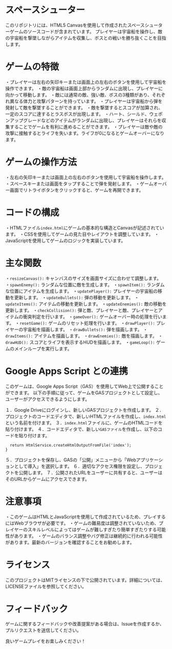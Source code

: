 # スペースシューター

このリポジトリには、HTML5 Canvasを使用して作成されたスペースシューターゲームのソースコードが含まれています。
プレイヤーは宇宙船を操作し、敵の宇宙船を撃墜しながらアイテムを収集し、ボスとの戦いを勝ち抜くことを目指します。

# ゲームの特徴

・プレイヤーは左右の矢印キーまたは画面上の左右のボタンを使用して宇宙船を操作できます。
・敵の宇宙船は画面上部からランダムに出現し、プレイヤーに向かって移動します。
・敵には通常の敵、強い敵、ボスの3種類があり、それぞれ異なる体力と攻撃パターンを持っています。
・プレイヤーは宇宙船から弾を発射して敵を撃墜することができます。
・敵を撃墜するとスコアが加算され、一定のスコアに達するとラスボスが出現します。
・ハート、シールド、ウェポンアップグレードなどのアイテムがランダムに出現し、プレイヤーはそれらを収集することでゲームを有利に進めることができます。
・プレイヤーは敵や敵の攻撃に接触するとライフを失います。ライフが0になるとゲームオーバーになります。


# ゲームの操作方法

・左右の矢印キーまたは画面上の左右のボタンを使用して宇宙船を操作します。
・スペースキーまたは画面をタップすることで弾を発射します。
・ゲームオーバー画面でリトライボタンをクリックすると、ゲームを再開できます。

# コードの構成

・HTMLファイル```index.html```にゲームの基本的な構造とCanvasが記述されています。
・CSSを使用してゲームの見た目やレイアウトを調整しています。
・JavaScriptを使用してゲームのロジックを実装しています。

# 主な関数

・```resizeCanvas():``` キャンバスのサイズを画面サイズに合わせて調整します。
・```spawnEnemy():``` ランダムな位置に敵を生成します。
・```spawnItem():``` ランダムな位置にアイテムを生成します。
・```updatePlayer():``` プレイヤーの宇宙船の移動を更新します。
・```updateBullets():``` 弾の移動を更新します。
・```updateItems():``` アイテムの移動を更新します。
・```updateEnemies():``` 敵の移動を更新します。
・```checkCollision():``` 弾と敵、プレイヤーと敵、プレイヤーとアイテムの衝突判定を行います。
・```gameOver():``` ゲームオーバー時の処理を行います。
・```resetGame():``` ゲームのリセット処理を行います。
・```drawPlayer():``` プレイヤーの宇宙船を描画します。
・```drawBullets():``` 弾を描画します。
・```drawItems():``` アイテムを描画します。
・```drawEnemies():``` 敵を描画します。
・```drawHUD():``` スコアとライフを表示するHUDを描画します。
・```gameLoop():``` ゲームのメインループを実行します。

# Google Apps Script との連携

このゲームは、Google Apps Script（GAS）を使用してWeb上で公開することができます。
以下の手順に従って、ゲームをGASプロジェクトとして設定し、ユーザーがアクセスできるようにします。

１．Google Driveにログインし、新しいGASプロジェクトを作成します。
２．プロジェクトのコードエディタで、新しいHTMLファイルを作成し、```index.html```という名前を付けます。
３．```index.html```ファイルに、ゲームのHTMLコードを貼り付けます。
４．コードエディタで、新しい```GASファイル```を作成し、以下のコードを貼り付けます。

```function doGet() {
  return HtmlService.createHtmlOutputFromFile('index');
}
```

５．プロジェクトを保存し、GASの「公開」メニューから「Webアプリケーションとして導入」を選択します。
６．適切なアクセス権限を設定し、プロジェクトを公開します。
７．公開されたURLをユーザーに共有すると、ユーザーはそのURLからゲームにアクセスできます。

# 注意事項

・このゲームはHTMLとJavaScriptを使用して作成されているため、プレイするにはWebブラウザが必要です。
・ゲームの難易度は調整されていないため、プレイヤーのスキルレベルによってはゲームが難しすぎたり簡単すぎたりする可能性があります。
・ゲームのバランス調整やバグ修正は継続的に行われる可能性があります。最新のバージョンを確認することをお勧めします。

# ライセンス

このプロジェクトはMITライセンスの下で公開されています。詳細については、LICENSEファイルを参照してください。

# フィードバック
ゲームに関するフィードバックや改善提案がある場合は、Issueを作成するか、プルリクエストを送信してください。

良いゲームプレイをお楽しみください！
